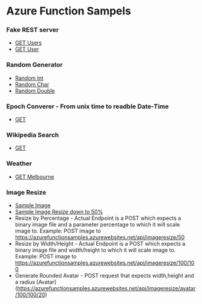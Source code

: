 # Azure Function Sampels

### Fake REST server
- [GET Users](https://azurefunctionsamples.azurewebsites.net/api/fakerest/users)
- [GET User](https://azurefunctionsamples.azurewebsites.net/api/fakerest/user/1)

### Random Generator
- [Random Int](https://azurefunctionsamples.azurewebsites.net/api/random/int)
- [Random Char](https://azurefunctionsamples.azurewebsites.net/api/random/char)
- [Random Double](https://azurefunctionsamples.azurewebsites.net/api/random/double)

### Epoch Converer - From unix time to readble Date-Time
- [GET](https://azurefunctionsamples.azurewebsites.net/api/epoch-convert/1530248169000)

### Wikipedia Search
- [GET](https://azurefunctionsamples.azurewebsites.net/api/wikipedia/GitHub)

### Weather
- [GET Melbourne](https://azurefunctionsamples.azurewebsites.net/api/weather/Melbourne)

### Image Resize
- [Sample Image](https://azurefunctionsamples.azurewebsites.net/api/imageresize/orig-sample)
- [Sample Image Resize down to 50%](https://azurefunctionsamples.azurewebsites.net/api/imageresize/thumb-sample/50)
- Resize by Percentage - Actual Endpoint is a POST which expects a binary image file and a parameter percentage to which it will scale image to. Example: POST image to https://azurefunctionsamples.azurewebsites.net/api/imageresize/50
- Resize by Width/Height - Actual Endpoint is a POST which expects a binary image file and width/height to which it will scale image to. Example: POST image to https://azurefunctionsamples.azurewebsites.net/api/imageresize/100/100
- Generate Rounded Avatar - POST request that expects width,height and a radius [Avatar] (https://azurefunctionsamples.azurewebsites.net/api/imageresize/avatar/100/100/20)


